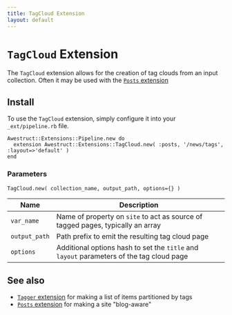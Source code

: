 ```yaml
---
title: TagCloud Extension
layout: default
---
```


# `TagCloud` Extension

The `TagCloud` extension allows for the creation of tag clouds from
an input collection.  Often it may be used with the [`Posts` extension](/extensions/posts/)

## Install

To use the `TagCloud` extension, simply configure it into your `_ext/pipeline.rb`
file.
    
    Awestruct::Extensions::Pipeline.new do
      extension Awestruct::Extensions::TagCloud.new( :posts, '/news/tags', :layout=>'default' )
    end

### Parameters

    TagCloud.new( collection_name, output_path, options={} )

Name | Description |
-----|-------------|
`var_name` | Name of property on `site` to act as source of tagged pages, typically an array |
`output_path` | Path prefix to emit the resulting tag cloud page|
`options` | Additional options hash to set the `title` and `layout` parameters of the tag cloud page|


## See also
* [`Tagger` extension](/extensions/tagger/) for making a list of items partitioned by tags
* [`Posts` extension](/extensions/posts/) for making a site "blog-aware"
